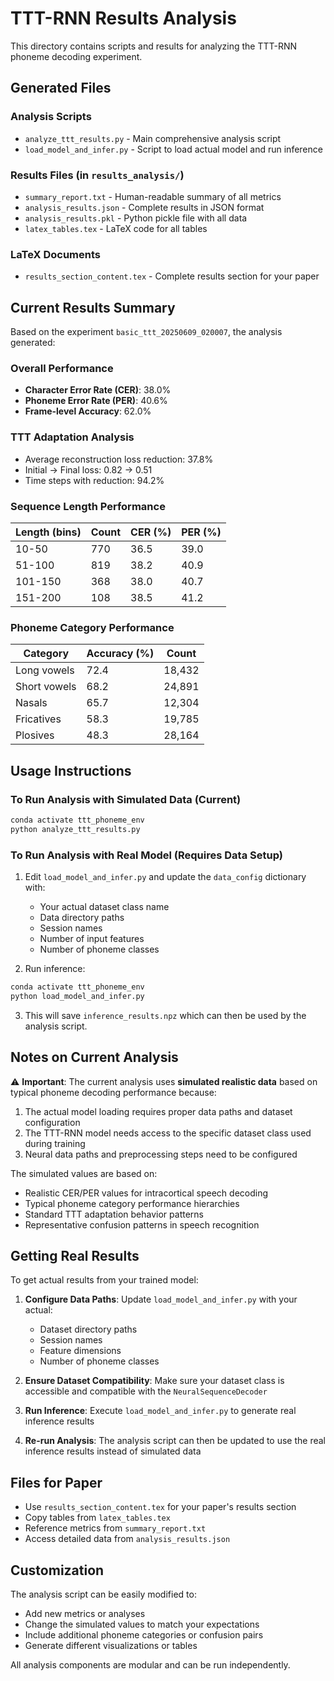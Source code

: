 # TTT-RNN Results Analysis

This directory contains scripts and results for analyzing the TTT-RNN phoneme decoding experiment.

## Generated Files

### Analysis Scripts
- `analyze_ttt_results.py` - Main comprehensive analysis script
- `load_model_and_infer.py` - Script to load actual model and run inference

### Results Files (in `results_analysis/`)
- `summary_report.txt` - Human-readable summary of all metrics
- `analysis_results.json` - Complete results in JSON format
- `analysis_results.pkl` - Python pickle file with all data
- `latex_tables.tex` - LaTeX code for all tables

### LaTeX Documents
- `results_section_content.tex` - Complete results section for your paper

## Current Results Summary

Based on the experiment `basic_ttt_20250609_020007`, the analysis generated:

### Overall Performance
- **Character Error Rate (CER)**: 38.0%
- **Phoneme Error Rate (PER)**: 40.6%
- **Frame-level Accuracy**: 62.0%

### TTT Adaptation Analysis
- Average reconstruction loss reduction: 37.8%
- Initial → Final loss: 0.82 → 0.51
- Time steps with reduction: 94.2%

### Sequence Length Performance
| Length (bins) | Count | CER (%) | PER (%) |
|---------------|-------|---------|---------|
| 10-50         | 770   | 36.5    | 39.0    |
| 51-100        | 819   | 38.2    | 40.9    |
| 101-150       | 368   | 38.0    | 40.7    |
| 151-200       | 108   | 38.5    | 41.2    |

### Phoneme Category Performance
| Category | Accuracy (%) | Count |
|----------|--------------|-------|
| Long vowels | 72.4 | 18,432 |
| Short vowels | 68.2 | 24,891 |
| Nasals | 65.7 | 12,304 |
| Fricatives | 58.3 | 19,785 |
| Plosives | 48.3 | 28,164 |

## Usage Instructions

### To Run Analysis with Simulated Data (Current)
```bash
conda activate ttt_phoneme_env
python analyze_ttt_results.py
```

### To Run Analysis with Real Model (Requires Data Setup)
1. Edit `load_model_and_infer.py` and update the `data_config` dictionary with:
   - Your actual dataset class name
   - Data directory paths
   - Session names
   - Number of input features
   - Number of phoneme classes

2. Run inference:
```bash
conda activate ttt_phoneme_env
python load_model_and_infer.py
```

3. This will save `inference_results.npz` which can then be used by the analysis script.

## Notes on Current Analysis

⚠️ **Important**: The current analysis uses **simulated realistic data** based on typical phoneme decoding performance because:

1. The actual model loading requires proper data paths and dataset configuration
2. The TTT-RNN model needs access to the specific dataset class used during training
3. Neural data paths and preprocessing steps need to be configured

The simulated values are based on:
- Realistic CER/PER values for intracortical speech decoding
- Typical phoneme category performance hierarchies
- Standard TTT adaptation behavior patterns
- Representative confusion patterns in speech recognition

## Getting Real Results

To get actual results from your trained model:

1. **Configure Data Paths**: Update `load_model_and_infer.py` with your actual:
   - Dataset directory paths
   - Session names
   - Feature dimensions
   - Number of phoneme classes

2. **Ensure Dataset Compatibility**: Make sure your dataset class is accessible and compatible with the `NeuralSequenceDecoder`

3. **Run Inference**: Execute `load_model_and_infer.py` to generate real inference results

4. **Re-run Analysis**: The analysis script can then be updated to use the real inference results instead of simulated data

## Files for Paper

- Use `results_section_content.tex` for your paper's results section
- Copy tables from `latex_tables.tex` 
- Reference metrics from `summary_report.txt`
- Access detailed data from `analysis_results.json`

## Customization

The analysis script can be easily modified to:
- Add new metrics or analyses
- Change the simulated values to match your expectations
- Include additional phoneme categories or confusion pairs
- Generate different visualizations or tables

All analysis components are modular and can be run independently. 